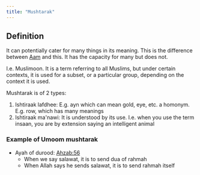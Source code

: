```yaml
---
title: "Mushtarak"
---
```

## Definition
It can potentially cater for many things in its meaning. This is the difference between [Aam](Usul%20Fiqh/Quranic%20words/Aam.md) and this. It has the capacity for many but does not.

I.e. Muslimoon. It is a term referring to all Muslims, but under certain contexts, it is used for a subset, or a particular group, depending on the context it is used.

Mushtarak is of 2 types:
1. Ishtiraak lafdhee: E.g. ayn which can mean gold, eye, etc. a homonym. E.g. row, which has many meanings
2. Ishtiraak ma'nawi: It is understood by its use. I.e. when you use the term insaan, you are by extension saying an intelligent animal 

### Example of Umoom mushtarak
- Ayah of durood: [Ahzab:56](https://quran.com/33?startingVerse=56)
	- When we say salawat, it is to send dua of rahmah
	- When Allah says he sends salawat, it is to send rahmah itself